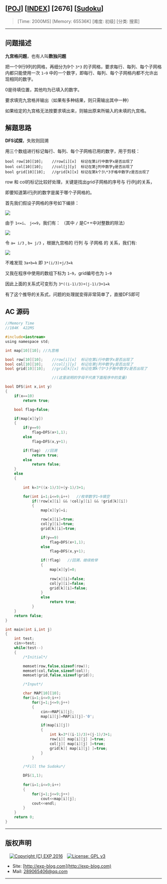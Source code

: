 ## [[POJ](http://poj.org/)] [[INDEX](https://github.com/lyy289065406/POJ-Solving-Reports)] [2676] [[Sudoku](http://poj.org/problem?id=2676)]

> [Time: 2000MS] [Memory: 65536K] [难度: 初级] [分类: 搜索]

------

## 问题描述

**九宫格问题**，也有人叫**数独问题**

把一个9行9列的网格，再细分为9个 `3*3` 的子网格，要求每行、每列、每个子网格内都只能使用一次 `1~9` 中的一个数字，即每行、每列、每个子网格内都不允许出现相同的数字。


0是待填位置，其他均为已填入的数字。

要求填完九宫格并输出（如果有多种结果，则只需输出其中一种）

如果给定的九宫格无法按要求填出来，则输出原来所输入的未填的九宫格。


## 解题思路

**DFS试探**，失败则回溯


用三个数组进行标记每行、每列、每个子网格已用的数字，用于剪枝：

```
bool row[10][10];    //row[i][x]  标记在第i行中数字x是否出现了
bool col[10][10];    //col[j][y]  标记在第j列中数字y是否出现了
bool grid[10][10];   //grid[k][x] 标记在第k个3\*3子格中数字z是否出现了
```

row 和 col的标记比较好处理，关键是找出grid子网格的序号与 行i列j的关系，

即要知道第i行j列的数字是属于哪个子网格的。


首先我们假设子网格的序号如下编排：

![](/img/01.png)


由于 `1<=i`、 `j<=9`，我们有： （其中 `/` 是C++中对整数的除法）

![](/img/02.png)


令 `a= i/3` , `b= j/3`  ，根据九宫格的 行列 与 子网格 的 关系，我们有:

![](/img/03.png)



不难发现 `3a+b=k` 即 `3*(i/3)+j/3=k`

又我在程序中使用的数组下标为 `1~9`，grid编号也为 `1~9`

因此上面的关系式可变形为 `3*((i-1)/3)+(j-1)/3+1=k`

有了这个推导的关系式，问题的处理就变得非常简单了，直接DFS即可


## AC 源码


```c
//Memory Time 
//184K  422MS 

#include<iostream>
using namespace std;

int map[10][10]; //九宫格

bool row[10][10];    //row[i][x]  标记在第i行中数字x是否出现了
bool col[10][10];    //col[j][y]  标记在第j列中数字y是否出现了
bool grid[10][10];   //grid[k][x] 标记在第k个3*3子格中数字z是否出现了

                     //(这里说明的字母不代表下面程序中的变量)

bool DFS(int x,int y)
{
	if(x==10)
		return true;

	bool flag=false;

	if(map[x][y])
	{
		if(y==9)
			flag=DFS(x+1,1);
		else
			flag=DFS(x,y+1);

		if(flag)  //回溯
			return true;
		else
			return false;
	}
	else
	{
		
		int k=3*((x-1)/3)+(y-1)/3+1;

		for(int i=1;i<=9;i++)   //枚举数字1~9填空
			if(!row[x][i] && !col[y][i] && !grid[k][i])
			{
				map[x][y]=i;

				row[x][i]=true;
				col[y][i]=true;
				grid[k][i]=true;

				if(y==9)
					flag=DFS(x+1,1);
				else
					flag=DFS(x,y+1);

				if(!flag)   //回溯，继续枚举
				{
					map[x][y]=0;
					
					row[x][i]=false;
					col[y][i]=false;
					grid[k][i]=false;
				}
				else
					return true;
			}
	}
	return false;
}

int main(int i,int j)
{
	int test;
	cin>>test;
	while(test--)
	{
		/*Initial*/

		memset(row,false,sizeof(row));
		memset(col,false,sizeof(col));
		memset(grid,false,sizeof(grid));

		/*Input*/

		char MAP[10][10];
		for(i=1;i<=9;i++)
			for(j=1;j<=9;j++)
			{
				cin>>MAP[i][j];
				map[i][j]=MAP[i][j]-'0';

				if(map[i][j])
				{
					int k=3*((i-1)/3)+(j-1)/3+1;
					row[i][ map[i][j] ]=true;
					col[j][ map[i][j] ]=true;
					grid[k][ map[i][j] ]=true;
				}
			}

		/*Fill the Sudoku*/

		DFS(1,1);
		
		for(i=1;i<=9;i++)
		{
			for(j=1;j<=9;j++)
				cout<<map[i][j];
			cout<<endl;
		}
	}
	return 0;
}
```

------

## 版权声明

　[![Copyright (C) EXP,2016](https://img.shields.io/badge/Copyright%20(C)-EXP%202016-blue.svg)](http://exp-blog.com)　[![License: GPL v3](https://img.shields.io/badge/License-GPL%20v3-blue.svg)](https://www.gnu.org/licenses/gpl-3.0)
  

- Site: [http://exp-blog.com](http://exp-blog.com) 
- Mail: <a href="mailto:289065406@qq.com?subject=[EXP's Github]%20Your%20Question%20（请写下您的疑问）&amp;body=What%20can%20I%20help%20you?%20（需要我提供什么帮助吗？）">289065406@qq.com</a>


------
